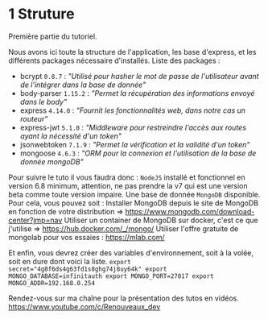 # 1 Struture

Première partie du tutoriel.

Nous avons ici toute la structure de l'application, les base d'express, et les différents packages nécessaire d'installés.
Liste des packages :

* bcrypt `0.8.7` : *"Utilisé pour hasher le mot de passe de l'utilisateur avant de l’intégrer dans la base de donnée"*
* body-parser `1.15.2` : *"Permet la récupération des informations envoyé dans le body"*
* express `4.14.0` : *"Fournit les fonctionnalités web, dans notre cas un routeur"*
* express-jwt `5.1.0` : *"Middleware pour restreindre l'accès aux routes ayant la nécessité d'un token"*
* jsonwebtoken `7.1.9` : *"Permet la vérification et la validité d'un token"*
* mongoose `4.6.3` : *"ORM pour la connexion et l'utilisation de la base de donnée mongoDB"*

Pour suivre le tuto il vous faudra donc :
`NodeJS` installé et fonctionnel en version 6.8 minimum, attention, ne pas prendre la v7 qui est une version beta comme toute version impaire.
Une base de donnée `MongoDB` disponible.
Pour cela, vous pouvez soit :
Installer MongoDB depuis le site de MongoDB en fonction de votre distribution => https://www.mongodb.com/download-center?jmp=nav
Utiliser un container de MongoDB sur docker, c'est ce que j'utilise => https://hub.docker.com/_/mongo/
Utiliser l'offre gratuite de mongolab pour vos essaies : https://mlab.com/

Et enfin, vous devrez créer des variables d'environnement, soit à la volée, soit en dure dont voici la liste.
`export secret="4g8f6ds4g63fd1s8ghg74j8uy64k"
export MONGO_DATABASE=infinitauth
export MONGO_PORT=27017
export MONGO_ADDR=192.168.0.254`

Rendez-vous sur ma chaîne pour la présentation des tutos en vidéos.
https://www.youtube.com/c/Renouveaux_dev